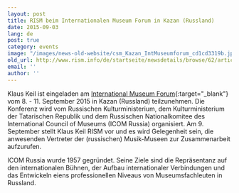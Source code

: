 ```yaml
---
layout: post
title: RISM beim Internationalen Museum Forum in Kazan (Russland)
date: 2015-09-03
lang: de
post: true
category: events
image: "/images/news-old-website/csm_Kazan_IntMuseumforum_cd1cd3319b.jpg"
old_url: http://www.rism.info/de/startseite/newsdetails/browse/62/article/64/rism-at-the-international-museum-forum-in-kazan-russia.html
email: ''
author: ''
---
```



Klaus Keil ist eingeladen am [International Museum Forum](http://forum.tatmuseum.ru/business-program/?lang=en){:target="_blank"} vom 8. - 11. September 2015 in Kazan (Russland) teilzunehmen. Die Konferenz wird vom Russischen Kulturministerium, dem Kulturministerium der Tatarischen Republik und dem Russischen Nationalkomitee des International Council of Museums (ICOM Russia) organisiert. Am 9. September stellt Klaus Keil RISM vor und es wird Gelegenheit sein, die anwesenden Vertreter der (russischen) Musik-Museen zur Zusammenarbeit aufzurufen.

ICOM Russia wurde 1957 gegründet. Seine Ziele sind die Repräsentanz auf den internationalen Bühnen, der Aufbau internationaler Verbindungen und das Entwickeln eiens professionellen Niveaus von Museumsfachleuten in Russland.







<script type="text/javascript">var switchTo5x=true;</script><script type="text/javascript" src="http://w.sharethis.com/button/buttons.js"></script><script type="text/javascript">stLight.options({publisher: "9b601438-1ce1-49d8-bfd7-9cff5df54c17", doNotHash: false, doNotCopy: false, hashAddressBar: false});</script>
